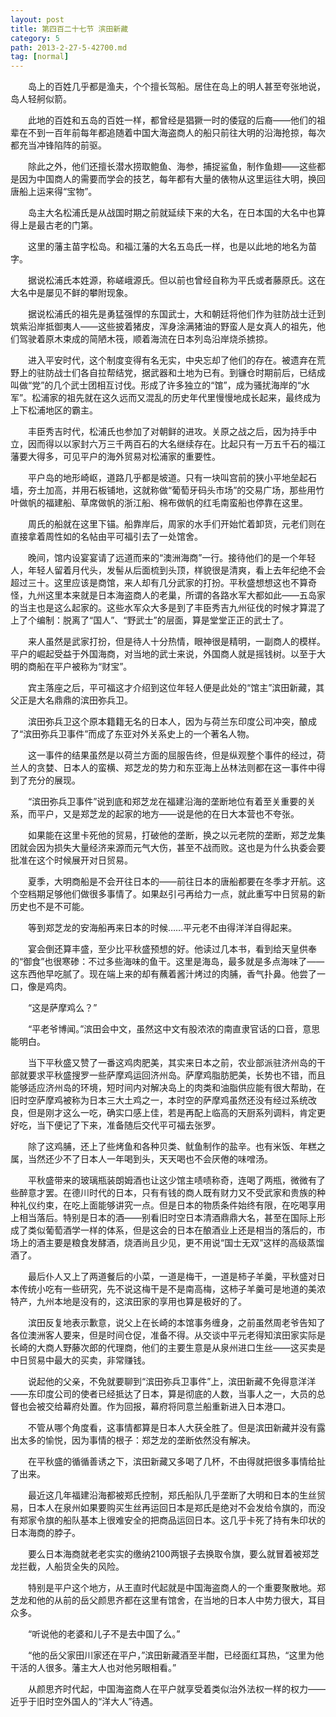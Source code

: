 ```yaml
---
layout: post
title: 第四百二十七节 滨田新藏
category: 5
path: 2013-2-27-5-42700.md
tag: [normal]
---
```


　　岛上的百姓几乎都是渔夫，个个擅长驾船。居住在岛上的明人甚至夸张地说，岛人轻舸似箭。

　　此地的百姓和五岛的百姓一样，都曾经是猖獗一时的倭寇的后裔——他们的祖辈在不到一百年前每年都追随着中国大海盗商人的船只前往大明的沿海抢掠，每次都充当冲锋陷阵的前驱。

　　除此之外，他们还擅长潜水捞取鲍鱼、海参，捕捉鲨鱼，制作鱼翅——这些都是因为中国商人的需要而学会的技艺，每年都有大量的俵物从这里运往大明，换回唐船上运来得“宝物”。

　　岛主大名松浦氏是从战国时期之前就延续下来的大名，在日本国的大名中也算得上是最古老的门第。

　　这里的藩主苗字松岛。和福江藩的大名五岛氏一样，也是以此地的地名为苗字。

　　据说松浦氏本姓源，称嵯峨源氏。但以前也曾经自称为平氏或者藤原氏。这在大名中是屡见不鲜的攀附现象。

　　据说松浦氏的祖先是勇猛强悍的东国武士，大和朝廷将他们作为驻防战士迁到筑紫沿岸抵御夷人——这些披着猪皮，浑身涂满猪油的野蛮人是女真人的祖先，他们驾驶着原木束成的简陋木筏，顺着海流在日本列岛沿岸烧杀掳掠。

　　进入平安时代，这个制度变得有名无实，中央忘却了他们的存在。被遗弃在荒野上的驻防战士们各自拉帮结党，据武器和土地为已有。到镰仓时期前后，已结成叫做“党”的几个武士团相互讨伐。形成了许多独立的“馆”，成为骚扰海岸的“水军”。松浦家的祖先就在这久远而又混乱的历史年代里慢慢地成长起来，最终成为上下松浦地区的霸主。

　　丰臣秀吉时代，松浦氏也参加了对朝鲜的进攻。关原之战之后，因为持手中立，因而得以以家封六万三千两百石的大名继续存在。比起只有一万五千石的福江藩要大得多，可见平户的海外贸易对松浦家的重要性。

　　平户岛的地形崎岖，道路几乎都是坡道。只有一块叫宫前的狭小平地垒起石墙，夯土加高，并用石板铺地，这就称做“葡萄牙码头市场”的交易广场，那些用竹叶做帆的福建船、草席做帆的浙江船、棉布做帆的红毛南蛮船也停靠在这里。

　　周氏的船就在这里下锚。船靠岸后，周家的水手们开始忙着卸货，元老们则在直接拿着周性如的名帖由平可福引去了一处馆舍。

　　晚间，馆内设宴宴请了远道而来的“澳洲海商”一行。接待他们的是一个年轻人，年轻人留着月代头，发髻从后面梳到头顶，样貌很是清爽，看上去年纪绝不会超过三十。这里应该是商馆，来人却有几分武家的打扮。平秋盛想想这也不算奇怪，九州这里本来就是日本海盗商人的老巢，所谓的各路水军大都如此——五岛家的当主也是这么起家的。这些水军众大多是到了丰臣秀吉九州征伐的时候才算混了上了个编制：脱离了“国人”、“野武士”的层面，算是堂堂正正的武士了。

　　来人虽然是武家打扮，但是待人十分热情，眼神很是精明，一副商人的模样。平户的崛起受益于外国海商，对当地的武士来说，外国商人就是摇钱树。以至于大明的商船在平户被称为“财宝”。

　　宾主落座之后，平可福这才介绍到这位年轻人便是此处的“馆主”滨田新藏，其父正是大名鼎鼎的滨田弥兵卫。

　　滨田弥兵卫这个原本籍籍无名的日本人，因为与荷兰东印度公司冲突，酿成了“滨田弥兵卫事件”而成了东亚对外关系史上的一个著名人物。

　　这一事件的结果虽然是以荷兰方面的屈服告终，但是纵观整个事件的经过，荷兰人的贪婪、日本人的蛮横、郑芝龙的势力和东亚海上丛林法则都在这一事件中得到了充分的展现。

　　“滨田弥兵卫事件”说到底和郑芝龙在福建沿海的垄断地位有着至关重要的关系，而平户，又是郑芝龙的起家的地方——说是他的在日大本营也不夸张。

　　如果能在这里卡死他的贸易，打破他的垄断，换之以元老院的垄断，郑芝龙集团就会因为损失大量经济来源而元气大伤，甚至不战而败。这也是为什么执委会要批准在这个时候展开对日贸易。

　　夏季，大明商船是不会开往日本的——前往日本的唐船都要在冬季才开航。这个空档期足够他们做很多事情了。如果赵引弓再给力一点，就此重写中日贸易的新历史也不是不可能。

　　等到郑芝龙的安海船再来日本的时候……平元老不由得洋洋自得起来。

　　宴会倒还算丰盛，至少比平秋盛预想的好。他读过几本书，看到给天皇供奉的“御食”也很寒碜：不过多些海味的鱼干。这里是海岛，最多就是多点海味了——这东西他早吃腻了。现在端上来的却有蘸着酱汁烤过的肉脯，香气扑鼻。他尝了一口，像是鸡肉。

　　“这是萨摩鸡么？”

　　“平老爷博闻。”滨田会中文，虽然这中文有股浓浓的南直隶官话的口音，意思能明白。

　　当下平秋盛又赞了一番这鸡肉肥美，其实来日本之前，农业部派驻济州岛的干部就要求平秋盛搜罗一些萨摩鸡运回济州岛。萨摩鸡脂肪肥美，长势也不错，而且能够适应济州岛的环境，短时间内对解决岛上的肉类和油脂供应能有很大帮助，在旧时空萨摩鸡被称为日本三大土鸡之一，本时空的萨摩鸡虽然还没有经过系统改良，但是刚才这么一吃，确实口感上佳，若是再配上临高的天厨系列调料，肯定更好吃，当下便记了下来，准备随后交代平可福去张罗。

　　除了这鸡脯，还上了些烤鱼和各种贝类、鱿鱼制作的盐辛。也有米饭、年糕之属，当然还少不了日本人一年喝到头，天天喝也不会厌倦的味噌汤。

　　平秋盛带来的玻璃瓶装朗姆酒也让这少馆主啧啧称奇，连喝了两瓶，微微有了些醉意才罢。在德川时代的日本，只有有钱的商人既有财力又不受武家和贵族的种种礼仪约束，在吃上面能够讲究一点。但是日本的物质条件始终有限，在吃喝享用上相当落后。特别是日本的酒——别看旧时空日本清酒鼎鼎大名，甚至在国际上形成了类似葡萄酒学一样的体系，但是这会的日本在酿酒业上还是相当的落后的，市场上的酒主要是粮食发酵酒，烧酒尚且少见，更不用说“国士无双”这样的高级蒸馏酒了。

　　最后仆人又上了两道餐后的小菜，一道是梅干，一道是柿子羊羹，平秋盛对日本传统小吃有一些研究，先不说这梅干是不是南高梅，这柿子羊羹可是地道的美浓特产，九州本地是没有的，这滨田家的享用也算是极好的了。

　　滨田反复地表示歉意，说父上在长崎的本馆事务缠身，之前虽然周老爷告知了各位澳洲客人要来，但是时间仓促，准备不得。从交谈中平元老得知滨田家实际是长崎的大商人野藤次郎的代理商，他们的主要生意是从泉州进口生丝——这买卖是中日贸易中最大的买卖，非常赚钱。

　　说起他的父亲，不免就要聊到“滨田弥兵卫事件”上，滨田新藏不免得意洋洋——东印度公司的使者已经抵达了日本，算是彻底的人数，当事人之一，大员的总督也会被交给幕府处置。作为回报，幕府将同意兰船重新进入日本港口。

　　不管从哪个角度看，这事情都算是日本人大获全胜了。但是滨田新藏并没有露出太多的愉悦，因为事情的根子：郑芝龙的垄断依然没有解决。

　　在平秋盛的循循善诱之下，滨田新藏又多喝了几杯，不由得就把很多事情给扯了出来。

　　最近这几年福建沿海都被郑氏控制，郑氏船队几乎垄断了大明和日本的生丝贸易，日本人在泉州如果要购买生丝再运回日本是郑氏是绝对不会发给令旗的，而没有郑家令旗的船队基本上很难安全的把商品运回日本。这几乎卡死了持有朱印状的日本海商的脖子。

　　要么日本海商就老老实实的缴纳2100两银子去换取令旗，要么就冒着被郑芝龙拦截，人船货全失的风险。

　　特别是平户这个地方，从王直时代起就是中国海盗商人的一个重要聚散地。郑芝龙和他的从前的岳父颜思齐都在这里有馆舍，在当地的日本人中势力很大，耳目众多。

　　“听说他的老婆和儿子不是去中国了么。”

　　“他的岳父家田川家还在平户，”滨田新藏酒至半酣，已经面红耳热，“这里为他干活的人很多。藩主大人也对他另眼相看。”

　　从颜思齐时代起，中国海盗商人在平户就享受着类似治外法权一样的权力——近乎于旧时空外国人的“洋大人”待遇。
